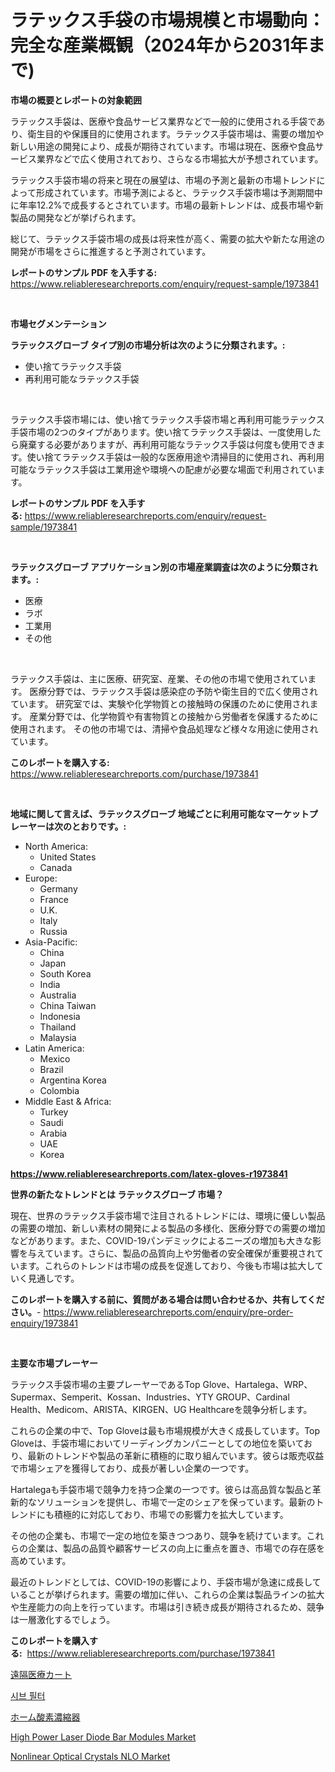 <p><h1>ラテックス手袋の市場規模と市場動向：完全な産業概観（2024年から2031年まで)</h1></p><p><strong>市場の概要とレポートの対象範囲</strong></p>
<p><p>ラテックス手袋は、医療や食品サービス業界などで一般的に使用される手袋であり、衛生目的や保護目的に使用されます。ラテックス手袋市場は、需要の増加や新しい用途の開発により、成長が期待されています。市場は現在、医療や食品サービス業界などで広く使用されており、さらなる市場拡大が予想されています。</p><p>ラテックス手袋市場の将来と現在の展望は、市場の予測と最新の市場トレンドによって形成されています。市場予測によると、ラテックス手袋市場は予測期間中に年率12.2%で成長するとされています。市場の最新トレンドは、成長市場や新製品の開発などが挙げられます。</p><p>総じて、ラテックス手袋市場の成長は将来性が高く、需要の拡大や新たな用途の開発が市場をさらに推進すると予測されています。</p></p>
<p><strong>レポートのサンプル PDF を入手する:</strong> <a href="https://www.reliableresearchreports.com/enquiry/request-sample/1973841">https://www.reliableresearchreports.com/enquiry/request-sample/1973841</a></p>
<p>&nbsp;</p>
<p><strong>市場セグメンテーション</strong></p>
<p><strong>ラテックスグローブ タイプ別の市場分析は次のように分類されます。:</strong></p>
<p><ul><li>使い捨てラテックス手袋</li><li>再利用可能なラテックス手袋</li></ul></p>
<p>&nbsp;</p>
<p><p>ラテックス手袋市場には、使い捨てラテックス手袋市場と再利用可能ラテックス手袋市場の2つのタイプがあります。使い捨てラテックス手袋は、一度使用したら廃棄する必要がありますが、再利用可能なラテックス手袋は何度も使用できます。使い捨てラテックス手袋は一般的な医療用途や清掃目的に使用され、再利用可能なラテックス手袋は工業用途や環境への配慮が必要な場面で利用されています。</p></p>
<p><strong>レポートのサンプル PDF を入手する:</strong>&nbsp;<a href="https://www.reliableresearchreports.com/enquiry/request-sample/1973841">https://www.reliableresearchreports.com/enquiry/request-sample/1973841</a></p>
<p>&nbsp;</p>
<p><strong> ラテックスグローブ アプリケーション別の市場産業調査は次のように分類されます。:</strong></p>
<p><ul><li>医療</li><li>ラボ</li><li>工業用</li><li>その他</li></ul></p>
<p>&nbsp;</p>
<p><p>ラテックス手袋は、主に医療、研究室、産業、その他の市場で使用されています。 医療分野では、ラテックス手袋は感染症の予防や衛生目的で広く使用されています。 研究室では、実験や化学物質との接触時の保護のために使用されます。 産業分野では、化学物質や有害物質との接触から労働者を保護するために使用されます。 その他の市場では、清掃や食品処理など様々な用途に使用されています。</p></p>
<p><strong>このレポートを購入する:</strong>&nbsp; <a href="https://www.reliableresearchreports.com/purchase/1973841">https://www.reliableresearchreports.com/purchase/1973841</a></p>
<p>&nbsp;</p>
<p><strong>地域に関して言えば、ラテックスグローブ 地域ごとに利用可能なマーケットプレーヤーは次のとおりです。:</strong></p>
<p><ul>
    <li>
        North America:
        <ul>
            <li>United States</li>
            <li>Canada</li>
        </ul>
    </li>
    <li>
        Europe:
        <ul>
            <li>Germany</li>
            <li>France</li>
            <li>U.K.</li>
            <li>Italy</li>
            <li>Russia</li>
        </ul>
    </li>
    <li>
        Asia-Pacific:
        <ul>
            <li>China</li>
            <li>Japan</li>
            <li>South Korea</li>
            <li>India</li>
            <li>Australia</li>
            <li>China Taiwan</li>
            <li>Indonesia</li>
            <li>Thailand</li>
            <li>Malaysia</li>
        </ul>
    </li>
    <li>
        Latin America:
        <ul>
            <li>Mexico</li>
            <li>Brazil</li>
            <li>Argentina Korea</li>
            <li>Colombia</li>
        </ul>
    </li>
    <li>
        Middle East & Africa:
        <ul>
            <li>Turkey</li>
            <li>Saudi</li>
            <li>Arabia</li>
            <li>UAE</li>
            <li>Korea</li>
        </ul>
    </li>
    </ul></p>
<p><strong><a href="https://www.reliableresearchreports.com/latex-gloves-r1973841">https://www.reliableresearchreports.com/latex-gloves-r1973841</a></strong>&nbsp;</p>
<p><strong>世界の新たなトレンドとは ラテックスグローブ 市場？</strong></p>
<p><p>現在、世界のラテックス手袋市場で注目されるトレンドには、環境に優しい製品の需要の増加、新しい素材の開発による製品の多様化、医療分野での需要の増加などがあります。また、COVID-19パンデミックによるニーズの増加も大きな影響を与えています。さらに、製品の品質向上や労働者の安全確保が重要視されています。これらのトレンドは市場の成長を促進しており、今後も市場は拡大していく見通しです。</p></p>
<p><strong>このレポートを購入する前に、質問がある場合は問い合わせるか、共有してください。</strong>- <a href="https://www.reliableresearchreports.com/enquiry/pre-order-enquiry/1973841">https://www.reliableresearchreports.com/enquiry/pre-order-enquiry/1973841</a></p>
<p>&nbsp;</p>
<p><strong>主要な市場プレーヤー</strong></p>
<p><p>ラテックス手袋市場の主要プレーヤーであるTop Glove、Hartalega、WRP、Supermax、Semperit、Kossan、Industries、YTY GROUP、Cardinal Health、Medicom、ARISTA、KIRGEN、UG Healthcareを競争分析します。 </p><p>これらの企業の中で、Top Gloveは最も市場規模が大きく成長しています。Top Gloveは、手袋市場においてリーディングカンパニーとしての地位を築いており、最新のトレンドや製品の革新に積極的に取り組んでいます。彼らは販売収益で市場シェアを獲得しており、成長が著しい企業の一つです。</p><p>Hartalegaも手袋市場で競争力を持つ企業の一つです。彼らは高品質な製品と革新的なソリューションを提供し、市場で一定のシェアを保っています。最新のトレンドにも積極的に対応しており、市場での影響力を拡大しています。</p><p>その他の企業も、市場で一定の地位を築きつつあり、競争を続けています。これらの企業は、製品の品質や顧客サービスの向上に重点を置き、市場での存在感を高めています。</p><p>最近のトレンドとしては、COVID-19の影響により、手袋市場が急速に成長していることが挙げられます。需要の増加に伴い、これらの企業は製品ラインの拡大や生産能力の向上を行っています。市場は引き続き成長が期待されるため、競争は一層激化するでしょう。</p></p>
<p><strong>このレポートを購入する:</strong>&nbsp;&nbsp;<a href="https://www.reliableresearchreports.com/purchase/1973841">https://www.reliableresearchreports.com/purchase/1973841</a></p>
<p><p><a href="https://medium.com/@jonathanailey6577467/%E3%83%86%E3%83%AC%E3%83%A1%E3%83%87%E3%82%A3%E3%82%B7%E3%83%B3%E3%82%AB%E3%83%BC%E3%83%88%E3%81%AE%E5%B8%82%E5%A0%B4%E5%8B%95%E5%90%91%E3%81%A8%E5%B8%82%E5%A0%B4%E5%88%86%E6%9E%90%E3%81%AF-2024%E5%B9%B4%E3%81%8B%E3%82%892031%E5%B9%B4%E3%81%BE%E3%81%A7%E3%81%AE%E6%9C%9F%E9%96%93%E3%81%AB%E4%BA%88%E6%B8%AC%E3%81%95%E3%82%8C%E3%81%A6%E3%81%84%E3%81%BE%E3%81%99-0fd34dd1f481">遠隔医療カート</a></p><p><a href="https://medium.com/@anitabeatty2023_43986/%EC%82%AC%EC%9D%B4%EC%A6%88-%ED%95%84%ED%84%B0-%EC%8B%9C%EC%9E%A5%EC%9D%80-%EA%B8%80%EB%A1%9C%EB%B2%8C-%EC%82%B0%EC%97%85%EC%97%90%EC%84%9C-%EC%B5%9C%EC%A0%81%EC%9D%98-%EB%A7%88%EC%BC%80%ED%8C%85-%EC%B1%84%EB%84%90%EC%9D%84-%EB%B3%B4%EC%97%AC%EC%A4%8D%EB%8B%88%EB%8B%A4-4bae44b2c659">시브 필터</a></p><p><a href="https://medium.com/@nyahmertz1944/%E3%83%9B%E3%83%BC%E3%83%A0%E3%82%AA%E3%82%AD%E3%82%B7%E3%82%B8%E3%82%A7%E3%83%B3%E3%82%B3%E3%83%B3%E3%82%BB%E3%83%B3%E3%83%88%E3%83%AC%E3%83%BC%E3%82%BF%E3%83%BC%E5%B8%82%E5%A0%B4%E3%81%AE%E3%83%A1%E3%83%88%E3%83%AA%E3%82%AF%E3%82%B9%E3%82%92%E8%A7%A3%E8%AA%AD%E3%81%99%E3%82%8B-%E5%B8%82%E5%A0%B4%E3%82%B7%E3%82%A7%E3%82%A2-%E3%83%88%E3%83%AC%E3%83%B3%E3%83%89-%E6%88%90%E9%95%B7%E3%83%91%E3%82%BF%E3%83%BC%E3%83%B3-555987ba07c1">ホーム酸素濃縮器</a></p><p><a href="https://www.linkedin.com/pulse/high-power-laser-diode-bar-modules-market-size-cagr-trends-2024-2030-zblaf?trackingId=LDvHSuBjuoRJ3DXNwCW%2FKw%3D%3D">High Power Laser Diode Bar Modules Market</a></p><p><a href="https://www.linkedin.com/pulse/nonlinear-optical-crystals-nlo-market-furnishes-information-share-okxuf?trackingId=C7cOcyEY3dki5BcygYRuMg%3D%3D">Nonlinear Optical Crystals NLO Market</a></p></p>